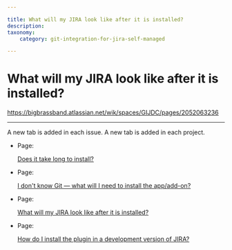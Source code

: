 ```yaml
---

title: What will my JIRA look like after it is installed?
description:
taxonomy:
    category: git-integration-for-jira-self-managed

---
```


# What will my JIRA look like after it is installed?

<https://bigbrassband.atlassian.net/wik/spaces/GIJDC/pages/2052063236>

* * *

A new tab is added in each issue. A new tab is added in each project.

*   Page:
    
    [Does it take long to install?](/wiki/spaces/GIJDC/pages/2051211277)
    
*   Page:
    
    [I don't know Git — what will I need to install the app/add-on?](/wiki/spaces/GIJDC/pages/2051407911)
    
*   Page:
    
    [What will my JIRA look like after it is installed?](/wiki/spaces/GIJDC/pages/2052063236)
    
*   Page:
    
    [How do I install the plugin in a development version of JIRA?](/wiki/spaces/GIJDC/pages/2050981935)